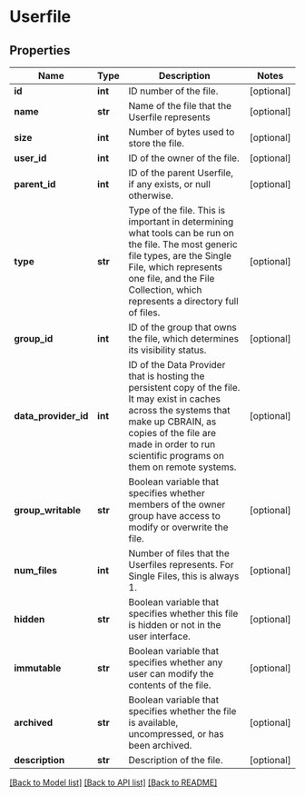 # Userfile

## Properties
Name | Type | Description | Notes
------------ | ------------- | ------------- | -------------
**id** | **int** | ID number of the file. | [optional] 
**name** | **str** | Name of the file that the Userfile represents | [optional] 
**size** | **int** | Number of bytes used to store the file. | [optional] 
**user_id** | **int** | ID of the owner of the file. | [optional] 
**parent_id** | **int** | ID of the parent Userfile, if any exists, or null otherwise. | [optional] 
**type** | **str** | Type of the file. This is important in determining what tools can be run on the file. The most generic file types, are the Single File, which represents one file, and the File Collection, which represents a directory full of files. | [optional] 
**group_id** | **int** | ID of the group that owns the file, which determines its visibility status. | [optional] 
**data_provider_id** | **int** | ID of the Data Provider that is hosting the persistent copy of the file. It may exist in caches across the systems that make up CBRAIN, as copies of the file are made in order to run scientific programs on them on remote systems. | [optional] 
**group_writable** | **str** | Boolean variable that specifies whether members of the owner group have access to modify or overwrite the file. | [optional] 
**num_files** | **int** | Number of files that the Userfiles represents. For Single Files, this is always 1. | [optional] 
**hidden** | **str** | Boolean variable that specifies whether this file is hidden or not in the user interface. | [optional] 
**immutable** | **str** | Boolean variable that specifies whether any user can modify the contents of the file. | [optional] 
**archived** | **str** | Boolean variable that specifies whether the file is available, uncompressed, or has been archived. | [optional] 
**description** | **str** | Description of the file. | [optional] 

[[Back to Model list]](../README.md#documentation-for-models) [[Back to API list]](../README.md#documentation-for-api-endpoints) [[Back to README]](../README.md)


